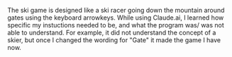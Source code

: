 The ski game is designed like a ski racer going down the mountain around gates using the keyboard arrowkeys. While using Claude.ai, I learned how specific my instuctions needed to be, and what the program was/ was not able to understand. For example, it did not understand the concept of a skier, but once I changed the wording for "Gate" it made the game I have now. 
